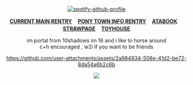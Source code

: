 
<div align="center">

[![spotify-github-profile](https://spotify-github-profile.kittinanx.com/api/view?uid=31v5uloyvwhloiiyan3b35ekvv5e&cover_image=true&theme=novatorem&show_offline=true&background_color=121212&interchange=true&bar_color=fe7d37&bar_color_cover=false)](https://github.com/kittinan/spotify-github-profile)

<b>[CURRENT MAIN RENTRY](https://rentry.co/shedletsky) ㅤ[PONY TOWN INFO RENTRY](https://rentry.co/angelofdarkness) ㅤ[ATABOOK](https://portal.atabook.org/) ㅤ[STRAWPAGE](https://madnesscombat.straw.page/) ㅤ[TOYHOUSE](https://toyhou.se/mefedron)</b>

im portal from 10shadows im 16 and i like to horse around
<br>c+h encouraged , w2i if you want to be friends</br>



https://github.com/user-attachments/assets/2a984834-508e-41d2-be72-8da54a6b2c6b

![](https://komarev.com/ghpvc/?username=10shadows&label=TOTALLY+PWNED&color=orange&style=for-the-badge)
</div>
